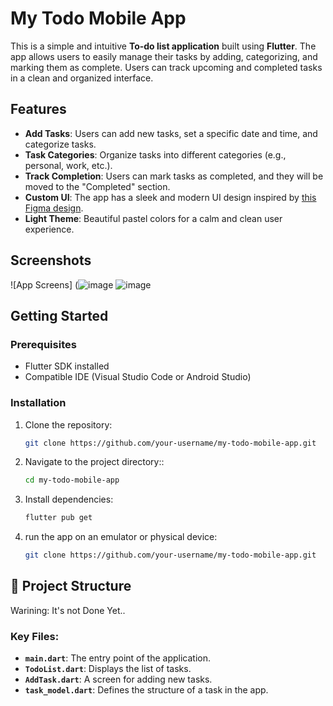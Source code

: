 # My Todo Mobile App

This is a simple and intuitive **To-do list application** built using **Flutter**. The app allows users to easily manage their tasks by adding, categorizing, and marking them as complete. Users can track upcoming and completed tasks in a clean and organized interface.

## Features

- **Add Tasks**: Users can add new tasks, set a specific date and time, and categorize tasks.
- **Task Categories**: Organize tasks into different categories (e.g., personal, work, etc.).
- **Track Completion**: Users can mark tasks as completed, and they will be moved to the "Completed" section.
- **Custom UI**: The app has a sleek and modern UI design inspired by [this Figma design](https://www.figma.com/design/TIRrsoHg0EC2gEmzzKB2uZ/Todo-Mobile-App-(Community)-(Community)?node-id=10-2762&node-type=canvas&t=75ePhm89Q9TVyblc-0).
- **Light Theme**: Beautiful pastel colors for a calm and clean user experience.

## Screenshots

![App Screens] 
(![image](https://github.com/user-attachments/assets/9388b894-d2f6-4f8f-9280-1bff80db6900)
![image](https://github.com/user-attachments/assets/fd3e2a28-7abc-404e-a19d-68dfddcacc1c)


## Getting Started

### Prerequisites

- Flutter SDK installed
- Compatible IDE (Visual Studio Code or Android Studio)

### Installation

1. Clone the repository:

   ```bash
   git clone https://github.com/your-username/my-todo-mobile-app.git

2. Navigate to the project directory::

   ```bash
   cd my-todo-mobile-app

3. Install dependencies:

   ```bash
   flutter pub get
   
4. run the app on an emulator or physical device:

   ```bash
   git clone https://github.com/your-username/my-todo-mobile-app.git

## 📂 Project Structure
Warining: It's not Done Yet..




### Key Files:

- **`main.dart`**: The entry point of the application.
- **`TodoList.dart`**: Displays the list of tasks.
- **`AddTask.dart`**: A screen for adding new tasks.
- **`task_model.dart`**: Defines the structure of a task in the app.
